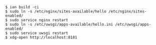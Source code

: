 
    $ ian build -ci
    $ sudo ln -s /etc/nginx/sites-available/hello /etc/nginx/sites-enabled/
    $ sudo service nginx restart
    $ sudo ln -s /etc/uwsgi/apps-available/hello.ini /etc/uwsgi/apps-enabled/
    $ sudo service uwsgi restart
    $ xdg-open http://localhost:8181
